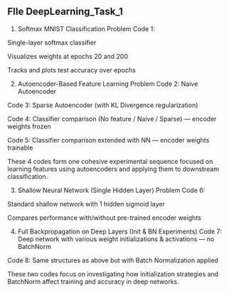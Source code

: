 ## FIle DeepLearning_Task_1

1. Softmax MNIST Classification Problem
Code 1:

Single-layer softmax classifier

Visualizes weights at epochs 20 and 200

Tracks and plots test accuracy over epochs

2. Autoencoder-Based Feature Learning Problem
Code 2: Naive Autoencoder

Code 3: Sparse Autoencoder (with KL Divergence regularization)

Code 4: Classifier comparison (No feature / Naive / Sparse) — encoder weights frozen

Code 5: Classifier comparison extended with NN — encoder weights trainable

These 4 codes form one cohesive experimental sequence focused on learning features using autoencoders and applying them to downstream classification.

3. Shallow Neural Network (Single Hidden Layer) Problem
Code 6:

Standard shallow network with 1 hidden sigmoid layer

Compares performance with/without pre-trained encoder weights

4. Full Backpropagation on Deep Layers (Init & BN Experiments)
Code 7: Deep network with various weight initializations & activations — no BatchNorm

Code 8: Same structures as above but with Batch Normalization applied

These two codes focus on investigating how initialization strategies and BatchNorm affect training and accuracy in deep networks.



